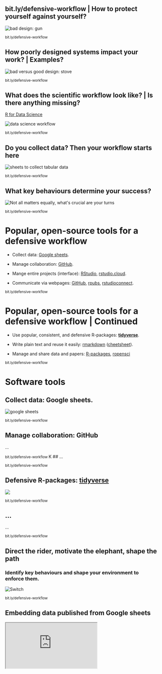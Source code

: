 
bit.ly/defensive-workflow | How to protect yourself against yourself?
---------------------------------------------------------------------

![bad design: gun](https://goo.gl/upqm2A)

<small> bit.ly/defensive-workflow </small>

How poorly designed systems impact your work? | Examples?
---------------------------------------------------------

![bad versus good design: stove](https://goo.gl/fP43ed)

<small> bit.ly/defensive-workflow </small>

What does the scientific workflow look like? | Is there anything missing?
-------------------------------------------------------------------------

[R for Data Science](http://r4ds.had.co.nz/)

![data science workflow](https://goo.gl/rrK4ef)

<small> bit.ly/defensive-workflow </small>

Do you collect data? Then your workflow starts here
---------------------------------------------------

![sheets to collect tabular data](https://goo.gl/DgZNFy)

<small> bit.ly/defensive-workflow </small>

What key behaviours determine your success?
-------------------------------------------

![Not all matters equally, what's crucial are your turns](https://goo.gl/V8AUHL)

<small> bit.ly/defensive-workflow </small>

Popular, open-source tools for a defensive workflow
===================================================

-   Collect data: [Google sheets](https://goo.gl/T9YCgk).

-   Manage collaboration: [GitHub](https://github.com/features).

-   Mange entire projects (interface): [RStudio](https://goo.gl/2RKRq3K), [rstudio.cloud](https://rstudio.cloud/).

-   Communicate via webpages: [GitHub](https://guides.github.com/features/pages/), [rpubs](http://rpubs.com/), [rstudioconnect](https://www.rstudio.com/products/connect/).

<small> bit.ly/defensive-workflow </small>

Popular, open-source tools for a defensive workflow | Continued
===============================================================

-   Use popular, consistent, and defensive R-packages: [**tidyverse**](https://www.tidyverse.org/).

-   Write plain text and reuse it easily: [rmarkdown](https://rmarkdown.rstudio.com/) ([cheetsheet](https://goo.gl/tZ55TP)).

-   Manage and share data and papers: [R-packages](http://r-pkgs.had.co.nz/), [ropensci](https://ropensci.org/)

<small> bit.ly/defensive-workflow </small>

Software tools
==============

Collect data: Google sheets.
----------------------------

![google sheets](https://goo.gl/ea3618)

<small> bit.ly/defensive-workflow </small>

Manage collaboration: GitHub
----------------------------

...

<small> bit.ly/defensive-workflow </small> K \#\# ...

<small> bit.ly/defensive-workflow </small>

Defensive R-packages: [**tidyverse**](https://www.tidyverse.org/)
-----------------------------------------------------------------

![](https://ourcodingclub.github.io/img/tidyverse.png)

<small> bit.ly/defensive-workflow </small>

...
---

...

<small> bit.ly/defensive-workflow </small>

Direct the rider, motivate the elephant, shape the path
-------------------------------------------------------

### Identify key behaviours and shape your environment to enforce them.

![Switch](https://i.imgur.com/1G1A14v.jpg)

<small> bit.ly/defensive-workflow </small>


## Embedding data published from Google sheets

<iframe src="https://docs.google.com/spreadsheets/d/e/2PACX-1vT4N_GFiVBmtiuJeQ85ulhdEnRFjeFBGB5KrzccHaj2wDwjk4MIl9-nzI8UI4bWYwoi9bECytAmJXaT/pubhtml?widget=true&amp;headers=false"></iframe>
